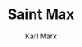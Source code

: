 ---
heading: "Chapter 1"
title: Saint Max
description:  "German Ideology"
author:  "Karl Marx"
c: "firebrick"
---